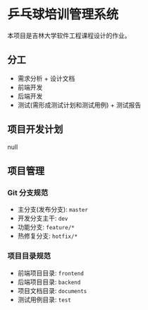# 乒乓球培训管理系统

本项目是吉林大学软件工程课程设计的作业。

## 分工

- 需求分析 + 设计文档
- 前端开发
- 后端开发
- 测试(需形成测试计划和测试用例) + 测试报告

## 项目开发计划

null

## 项目管理

### Git 分支规范
- 主分支(发布分支): `master`
- 开发分支主干: `dev`
- 功能分支: `feature/*`
- 热修复分支: `hotfix/*`

### 项目目录规范

- 前端项目目录: `frontend`
- 后端项目目录: `backend`
- 项目文档目录: `documents`
- 测试用例目录: `test`
